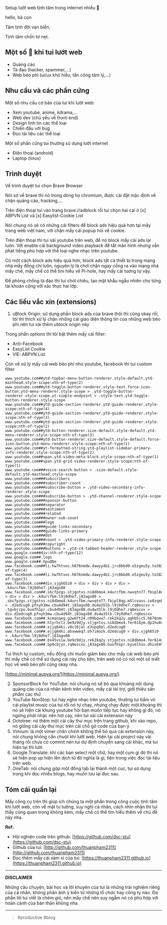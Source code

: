 Setup lướt web tịnh tâm trong internet nhiều 💩

hello, bà con

Tâm tịnh đời vạn biến,

Tịnh tâm chốn tơ nẹt.

## Một số 💩 khi tui lướt web

- Quảng cáo
- Tà đạo (hacker, spammer,...)
- Web béo phì (ui/ux khó hiểu, tấn công tâm lý,...)

## Nhu cầu và các phần cứng

Một số nhu cầu cơ bản của tui khi lướt web:
- Xem youtube, anime, kdrama,...
- Web dev (chủ yếu về front-end)
- Design linh tin các thể loại
- Chiến đấu với bug
- Đọc tài liệu các thể loại

Một số phần cứng tui thường sử dụng lướt internet
- Điện thoại (android)
- Laptop (linux)

## Trình duyệt

Về trình duyệt tui chọn Brave Browser

Nói sơ về brave thì nó trong dòng họ chromium, được cài đặt mặc định về chặn quảng cáo, tracking,...


Trên điện thoại tui vào trang brave://adblock rồi tui chọn hai cái ô [x] ABPVN List và [x] Easylist-Cookie List

Nói chung nó sẽ có những cái filters để block ads hiệu quả hơn tại mấy trang web việt nam, với chặn mấy cái popup hỏi về cookie.

Trên điện thoại thì tui xài youtube trên web, để nó block mấy cái ads lại luôn. Với enable cái background video playback để tắt màn hình nhưng vẫn phát tiếng phù hợp với thể loại nghe nhạc trên youtube.

Có một cách block ads hiệu quả hơn, block ads tất cả thiết bị trong mạng nhà mấy đồng chí luôn, nguyên lý là chơi chặn ngay cổng ra vào mạng nhà mấy chế, mấy chế có thể tìm hiểu về Pi-hole, hay mấy cái tương tự vậy.

Để phòng chống tà đạo thì tui chơi chiêu, tạo mật khẩu ngẫu nhiên cho từng tài khoản cộng với xác thực hai lớp.

## Các liều vắc xin (extensions)

1. uBlock Origin: sử dụng phần block ads của brave thôi thì cũng okay rồi, tôi thì thích xử lý chặn những cái giao diện thông tin của những web béo phì nên tui xài thêm ublock origin này

Trong phần options thì tôi bật thêm mấy cái filter:
- Anti-Facebook
- EasyList Cookie
- VIE: ABPVN List

Còn về xử lý mấy cái web béo phì như youtube, facebook thì tui custom filter

```
www.youtube.com##ytd-topbar-menu-button-renderer.style-default.ytd-masthead.style-scope:nth-of-type(2)
www.youtube.com##ytd-toggle-button-renderer.style-text.force-icon-button.ytd-menu-renderer.style-scope > .ytd-toggle-button-renderer.style-scope.yt-simple-endpoint > .style-text.ytd-toggle-button-renderer.style-scope
www.youtube.com##ytd-guide-section-renderer.ytd-guide-renderer.style-scope:nth-of-type(4)
www.youtube.com##ytd-guide-section-renderer.ytd-guide-renderer.style-scope:nth-of-type(3)
www.youtube.com##ytd-guide-section-renderer.ytd-guide-renderer.style-scope:nth-of-type(2)
www.youtube.com##ytd-button-renderer.size-default.style-default.ytd-menu-renderer.style-scope:nth-of-type(3)
www.youtube.com##ytd-button-renderer.size-default.style-default.force-icon-button.ytd-menu-renderer.style-scope:nth-of-type(1)
www.youtube.com##yt-formatted-string.ytd-playlist-sidebar-primary-info-renderer.style-scope:nth-of-type(2)
www.youtube.com##span.ytd-video-meta-block.style-scope:nth-of-type(1)
www.youtube.com##span.ytd-grid-video-renderer.style-scope:nth-of-type(1)
www.youtube.com###voice-search-button > .size-default.style-default.ytd-masthead.style-scope
www.youtube.com###subscribers
www.youtube.com###subscriber-count
www.youtube.com###subscribe-button > .ytd-video-secondary-info-renderer.style-scope
www.youtube.com###subscribe-button > .ytd-channel-renderer.style-scope
www.youtube.com###sponsor-button
www.youtube.com###separator
www.youtube.com###sentiment
www.youtube.com###related
www.youtube.com###owner-sub-count
www.youtube.com###logo
www.youtube.com###guide-links-secondary
www.youtube.com###guide-links-primary
www.youtube.com###dot
www.youtube.com###count > .ytd-video-primary-info-renderer.style-scope
www.youtube.com###copyright
www.youtube.com###buttons > .ytd-c4-tabbed-header-renderer.style-scope
www.google.com##div:nth-of-type(12)
www.google.com##.logo
www.google.com##.hpuQDe
www.facebook.com##li.hw7htvoc.h676nmdw.dawyy4b1.jrc8bbd0.o5zgeu5y.to382e16.buofh1pr:nth-of-type(4)
www.facebook.com##li.hw7htvoc.h676nmdw.dawyy4b1.jrc8bbd0.o5zgeu5y.to382e16.buofh1pr:nth-of-type(3)
www.facebook.com##div.sjgh65i0 > div > div > div > div > .k4urcfbm.l9j0dhe7.j83agx80
www.facebook.com##.sbcfpzgs.stjgntxs.ni8dbmo4.k4urcfbm.nwvqtn77.fbipl8qg.m5lcvass.io0zqebd.hybvsw6c.du4w35lb.l9j0dhe7.rq0escxv > div > div > .k4urcfbm.l9j0dhe7.j83agx80 > .sbcfpzgs.stjgntxs.ni8dbmo4.k4urcfbm.nwvqtn77.fbipl8qg.m5lcvass.io0zqebd.hybvsw6c.du4w35lb.l9j0dhe7.rq0escxv > .d2edcug0.pfnyh3mw.cbu4d94t.j83agx80.du4w35lb.l9j0dhe7.rq0escxv > .tgvbjcpo.buofh1pr.cbu4d94t.j83agx80.du4w35lb.l9j0dhe7.rq0escxv > div.d2edcug0.pfnyh3mw.cbu4d94t.j83agx80.du4w35lb.l9j0dhe7.rq0escxv
www.facebook.com##.kcmanqeg.g2wm7t24.n99bqvw7.rek2kq2y.aghb5jc5.h676nmdw.bi6gxh9e.oi9244e8.aov4n071.g5gj957u.buofh1pr.o387gat7.hpfvmrgz.qmfd67dx.du4w35lb.l9j0dhe7.rq0escxv
www.facebook.com##.hlyrhctz.be9z9djy.stjgntxs.ni8dbmo4.fer614ym.dp1hu0rb.rirtxc74.pad24vr5.qbu88020.o387gat7.du4w35lb.lpgh02oy.rq0escxv
www.facebook.com##.ejjq64ki.v8c10jal.e3xpq0al.d2edcug0
www.facebook.com##.ejjq64ki.abvwweq7.oh7imozk.d2edcug0 > div.sjgh65i0 > .k4urcfbm.l9j0dhe7.j83agx80
www.facebook.com##.bx45vsiw.be9z9djy.rek2kq2y.stjgntxs.ni8dbmo4.fer614ym.dp1hu0rb.rirtxc74.pad24vr5.qbu88020.o387gat7.du4w35lb.lpgh02oy.rq0escxv
www.facebook.com##.bp9cbjyn.rq0escxv.j83agx80.buofh1pr.byvelhso.dhix69tm.poy2od1o.j9ispegn.kr520xx4.ehxjyohh

```

Tui thích tự custom, nếu đồng chí muốn giảm béo cho mấy cái web béo phì thì mấy chế có thể sử dụng cái này cho tiện, trên web nó có nói một số triết học về web béo phì cũng okay nha.

[https://minimal.aupya.org/](https://minimal.aupya.org/)

2. SponsorBlock for YouTube: nói chung nó sẽ bỏ qua khoảng nội dung quảng cáo của cá nhân kênh trên video, mấy cái tài trợ, giới thiệu sản phẩm các thứ
3. YouTube NonStop: tui hay nghe nhạc trên youtube, thường tui bấm vô cái playlist music của tui rồi nó tự chạy, nhưng chạy được một khoảng thì nó sẽ hiện cái khung youtube hỏi bạn muốn tiếp tục hay không gì đó, nó ngừng phát nhạc nên hơi cay, nên tui xài cái extension này
4. Octotree: nó thêm một cái cây thư mục trên trang github, khi vào repo, nó giống cái cây thư mục trên cái chỗ gõ code của bạn ý.
5. Vimium: là một vimer chân chính không thể bỏ qua cái extension này, nói 	chung không cần chuột khi lướt web. Hiện tại cái project này vài tháng rồi chưa có commit nên tui dự định chuyển sang cái khác, mà tui hiện tại thì lười.
6. Google Translate: khi các bạn select một chữ, hay một cụm gì đó thì nó sẽ hiện pop up hiện lên dịch từ đó nghĩa là gì, tiện trong việc đọc tài liệu trên web.
7. OneTab: nói chung gộp một đống tab lại thành một cục, tui sử dụng trong khi đọc nhiều blogs, hay muốn lưu lại đọc sau.

## Tóm cái quần lại

Mấy công cụ trên thì giúp ích chúng ta một phần trong công cuộc tịnh tâm khi lướt web, còn về mặt tư tưởng, suy nghĩ cá nhân, cách nhìn nhận thì tui thấy cũng quan trọng không kém, mấy chế có thể tìm hiểu thêm về chủ đề này nha.

**Ref:**
- Hội nghiện code trên github: [https://github.com/dsc-stu](https://github.com/dsc-stu)
- Github của tui: [http://github.com/thuanpham2311](http://github.com/thuanpham2311)
- Đọc thêm mấy cái xàm xí của tui: [https://thuanpham2311.github.io](https://thuanpham2311.github.io)

---

**DISCLAIMER**

Những câu chuyện, bài học và lời khuyên của tui là những trải nghiệm riêng của cá nhân, không phản ánh ý kiến từ những tổ chức hay công ty nào. Đa phần lời tui viết là chém gió, nên mấy chế nên suy ngẫm nó có phù hợp với hoàn cảnh của bản thân không nha.

---

> #productive #blog
